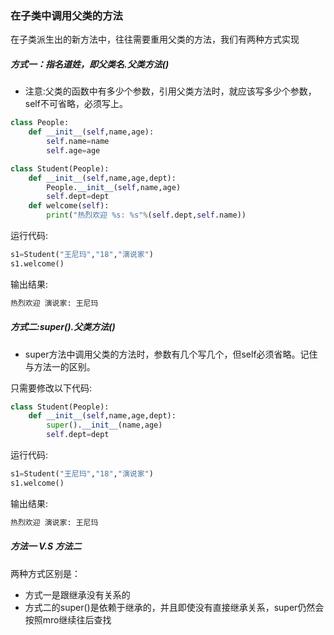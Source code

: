 ### 在子类中调用父类的方法

在子类派生出的新方法中，往往需要重用父类的方法，我们有两种方式实现

##### 方式一：指名道姓，即父类名.父类方法()

* 注意:父类的函数中有多少个参数，引用父类方法时，就应该写多少个参数，self不可省略，必须写上。

```python
class People:
    def __init__(self,name,age):
        self.name=name
        self.age=age

class Student(People):
    def __init__(self,name,age,dept):
        People.__init__(self,name,age)
        self.dept=dept
    def welcome(self):
        print("热烈欢迎 %s: %s"%(self.dept,self.name))
```

运行代码:

```python
s1=Student("王尼玛","18","演说家")
s1.welcome()
```

输出结果:

```python
热烈欢迎 演说家: 王尼玛
```

##### 方式二:super().父类方法()

* super方法中调用父类的方法时，参数有几个写几个，但self必须省略。记住与方法一的区别。

只需要修改以下代码:

```python
class Student(People):
    def __init__(self,name,age,dept):
        super().__init__(name,age)
        self.dept=dept
```

运行代码:

```python
s1=Student("王尼玛","18","演说家")
s1.welcome()
```

输出结果:

```python
热烈欢迎 演说家: 王尼玛
```

##### 方法一 V.S 方法二

两种方式区别是：

* 方式一是跟继承没有关系的
* 方式二的super()是依赖于继承的，并且即使没有直接继承关系，super仍然会按照mro继续往后查找
